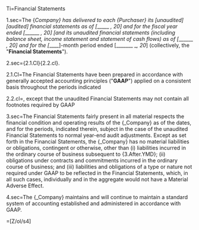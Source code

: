 Ti=Financial Statements

1.sec=The {_Company} has delivered to each {_Purchaser} its [unaudited] [audited] financial statements as of [_______ __, 20_] and for the fiscal year ended [_______ __, 20_] [and its unaudited financial statements (including balance sheet, income statement and statement of cash flows) as of [_______ __, 20_] and for the [_____]-month period ended [_______ __, 20_] (collectively, the "<strong>Financial Statements</strong>").

2.sec={2.1.Cl}{2.2.cl}. 

2.1.Cl=The Financial Statements have been prepared in accordance with generally accepted accounting principles ("<strong>GAAP</strong>") applied on a consistent basis throughout the periods indicated

2.2.cl=, except that the unaudited Financial Statements may not contain all footnotes required by GAAP

3.sec=The Financial Statements fairly present in all material respects the financial condition and operating results of the {_Company} as of the dates, and for the periods, indicated therein, subject in the case of the unaudited Financial Statements to normal year-end audit adjustments. Except as set forth in the Financial Statements, the {_Company} has no material liabilities or obligations, contingent or otherwise, other than (i) liabilities incurred in the ordinary course of business subsequent to {3.After.YMD}; (ii) obligations under contracts and commitments incurred in the ordinary course of business; and (iii) liabilities and obligations of a type or nature not required under GAAP to be reflected in the Financial Statements, which, in all such cases, individually and in the aggregate would not have a Material Adverse Effect.

4.sec=The {_Company} maintains and will continue to maintain a standard system of accounting established and administered in accordance with GAAP.

=[Z/ol/s4]
